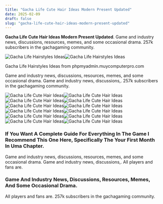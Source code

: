 ```yaml
---
title: "Gacha Life Cute Hair Ideas Modern Present Updated"
date: 2025-02-09
draft: false
slug: "gacha-life-cute-hair-ideas-modern-present-updated" 
---
```


**Gacha Life Cute Hair Ideas Modern Present Updated**. Game and industry news, discussions, resources, memes, and some occasional drama. 257k subscribers in the gachagaming community.

![Gacha Life Hairstyles Ideas](https://i.pinimg.com/736x/13/31/89/133189c6ba3cc77f7d97630270b1314e.jpg)![Gacha Life Hairstyles Ideas](https://i.pinimg.com/736x/13/31/89/133189c6ba3cc77f7d97630270b1314e.jpg)

Gacha Life Hairstyles Ideas from phpmyadmin.muycomputerpro.com

Game and industry news, discussions, resources, memes, and some occasional drama. Game and industry news, discussions,. 257k subscribers in the gachagaming community.

![Gacha Life Cute Hair Ideas ](https://i.pinimg.com/originals/fd/a5/7b/fda57be07ac7a490b78628da05292b84.jpg " 15+ Perfect Hairstyle Ideas For Gacha Life Girls")![Gacha Life Cute Hair Ideas ](https://preview.redd.it/7j85yi1d4jt61.png?auto=webp&s=2a31755831b12385df6f8d49384a8fa662cf8627 " Hairstyle idea 1")![Gacha Life Cute Hair Ideas ](https://i.pinimg.com/originals/0f/1e/c0/0f1ec0bcc1b059190d7423e6126859bd.png " 500+ cute gacha hair Inspiration Ideas for Gacha Life")![Gacha Life Cute Hair Ideas ](https://i.pinimg.com/originals/68/91/c1/6891c193908860178f3c4ba72249d41f.jpg " 15+ Perfect Hairstyle Ideas For Gacha Life Girls")![Gacha Life Cute Hair Ideas ](https://i.pinimg.com/736x/0a/c8/e6/0ac8e659ba19db87f70607e211806700.jpg " 15+ Perfect Hairstyle Ideas For Gacha Life Girls")![Gacha Life Cute Hair Ideas ](https://i.ytimg.com/vi/zCMbEILY_KI/maxresdefault.jpg " 🏽🏼🏻 𝘾𝙪𝙩𝙚 𝙜𝙖𝙘𝙝𝙖 𝙝𝙖𝙞𝙧𝙨𝙩𝙮𝙡𝙚 𝙞𝙙𝙚𝙖𝙨 🏻🏼🏽┆┆𝙂𝙖𝙘𝙝𝙖 𝙋𝙡𝙪𝙨 ┆┆ 𝙏𝙪𝙩𝙤𝙧𝙞𝙖𝙡┆┆𝙋𝙖𝙧𝙩")![Gacha Life Cute Hair Ideas ](https://www.pngitem.com/pimgs/m/519-5199925_gacha-gachalife-gachahair-gachalifehair-hair-cute-cartoon-hd.png " Cute Gacha Life Hair Ideas")![Gacha Life Cute Hair Ideas ](https://i.pinimg.com/736x/34/c0/65/34c065db04301a9c4538d50d7241e75e.jpg " Gacha life Hairstyle ideas byLuna . 2 part Fancy hairstyles, Cute")![Gacha Life Cute Hair Ideas ](https://i.ytimg.com/vi/oO3HqHUjnFY/maxresdefault.jpg " 500+ cute gacha hair Inspiration Ideas for Gacha Life")![Gacha Life Cute Hair Ideas ](https://i.pinimg.com/originals/2e/6b/8d/2e6b8d656304de93f14d7b67b114a1d2.jpg " 79 Gacha life girl hair ideas character outfits, club hairstyles")![Gacha Life Cute Hair Ideas ](https://i.pinimg.com/736x/13/31/89/133189c6ba3cc77f7d97630270b1314e.jpg " Gacha Life Hairstyles Ideas")![Gacha Life Cute Hair Ideas ](https://i.pinimg.com/originals/60/87/d8/6087d8005939f6acbe528e76e63c12e4.jpg " 500+ cute gacha hair Inspiration Ideas for Gacha Life")

### If You Want A Complete Guide For Everything In The Game I Recommend This One Here, Specifically The Your First Month In Uma Chapter.

Game and industry news, discussions, resources, memes, and some occasional drama. Game and industry news, discussions,. All players and fans are.

### Game And Industry News, Discussions, Resources, Memes, And Some Occasional Drama.

All players and fans are. 257k subscribers in the gachagaming community.
